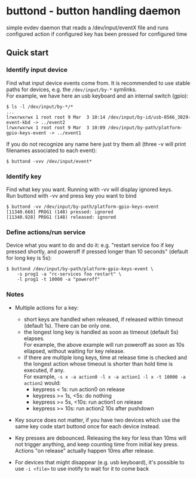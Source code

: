 # buttond - button handling daemon

simple evdev daemon that reads a /dev/input/eventX file and runs configured
action if configured key has been pressed for configured time

## Quick start

### Identify input device

Find what input device events come from. It is recommended to use
stable paths for devices, e.g. the `/dev/input/by-*` symlinks.  
For example, we have here an usb keyboard and an internal switch (gpio):
```
$ ls -l /dev/input/by-*/*
...
lrwxrwxrwx 1 root root 9 Mar  3 10:14 /dev/input/by-id/usb-0566_3029-event-kbd -> ../event2
lrwxrwxrwx 1 root root 9 Mar  3 10:09 /dev/input/by-path/platform-gpio-keys-event -> ../event1
```

If you do not recognize any name here just try them all
(three -v will print filenames associated to each event):
```
$ buttond -vvv /dev/input/event*
```

### Identify key

Find what key you want. Running with -vv will display ignored keys.  
Run buttond with -vv and press key you want to bind
```
$ buttond -vv /dev/input/by-path/platform-gpio-keys-event
[11340.668] PROG1 (148) pressed: ignored
[11340.928] PROG1 (148) released: ignored
```

### Define actions/run service

Device what you want to do and do it: e.g. "restart service foo if key
pressed shortly, and poweroff if pressed longer than 10 seconds"
(default for long key is 5s):
```
$ buttond /dev/input/by-path/platform-gpio-keys-event \
	-s prog1 -a "rc-services foo restart" \
	-l prog1 -t 10000 -a "poweroff"
```


### Notes

 - Multiple actions for a key:
   - short keys are handled when released, if released within timeout
(default 1s). There can be only one.
   - the longest long key is handled as soon as timeout (default 5s)
elapses.  
For example, the above example will run poweroff as soon as
10s ellapsed, without waiting for key release.
   - if there are multiple long keys, time at release time is checked
and the longest action whose timeout is shorter than hold time is
executed, if any.  
For example, `-s x -a action0 -l x -a action1 -l x -t 10000 -a action2`
would:
      - keypress < 1s: run action0 on release
      - keypress >= 1s, <5s: do nothing
      - keypress >= 5s, <10s: run action1 on release
      - keypress >= 10s: run action2 10s after pushdown


 - Key source does not matter, if you have two devices which use the
same key code start buttond once for each device instead.

 - Key presses are debounced. Releasing the key for less than 10ms will
not trigger anything, and keep counting time from initial key press.  
Actions "on release" actually happen 10ms after release.

 - For devices that might disappear (e.g. usb keyboard), it's possible
to use `-i <file>` to use inotify to wait for it to come back
